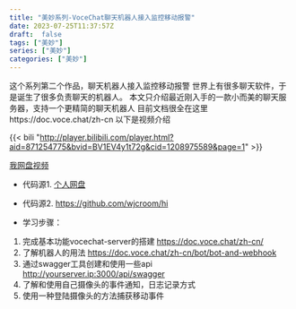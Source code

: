 ```yaml
---
title: "美妙系列-VoceChat聊天机器人接入监控移动报警"
date: 2023-07-25T11:37:57Z
draft:  false
tags: ["美妙"]
series: ["美妙"]
categories: ["美妙"]
--- 
```

这个系列第二个作品，聊天机器人接入监控移动报警
世界上有很多聊天软件，于是诞生了很多负责聊天的机器人。
本文只介绍最近刚入手的一款小而美的聊天服务器，支持一个更精简的聊天机器人
目前文档很全在这里https://doc.voce.chat/zh-cn
以下是视频介绍
 
 
{{< bili "http://player.bilibili.com/player.html?aid=871254775&bvid=BV1EV4y1t72g&cid=1208975589&page=1" >}}
 
 
[我网盘视频](http://pan.ezdial.cn/nasone/%e7%be%a4%e6%99%96/20230724274002%20%28online-video-cutter.com%29%20%281%29.mp4?v) 
- 代码源1. [个人网盘](http://pan.ezdial.cn/nasone/群晖)
- 代码源2. https://github.com/wjcroom/hi

- 学习步骤：
1. 完成基本功能vocechat-server的搭建
https://doc.voce.chat/zh-cn/
2. 了解机器人的用法
https://doc.voce.chat/zh-cn/bot/bot-and-webhook
3. 通过swagger工具创建和使用一些api
http://yourserver.ip:3000/api/swagger
4. 了解和使用自己摄像头的事件通知，日志记录方式
5. 使用一种登陆摄像头的方法捕获移动事件

